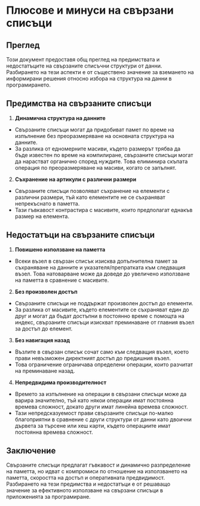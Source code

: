 # Плюсове и минуси на свързани списъци

## Преглед
Този документ предоставя общ преглед на предимствата и недостатъците на свързаните списъчни структури от данни. Разбирането на тези аспекти е от съществено значение за вземането на информирани решения относно избора на структура на данни в програмирането.

## Предимства на свързаните списъци

1. **Динамична структура на данните**
 - Свързаните списъци могат да придобиват памет по време на изпълнение без преоразмеряване на основната структура на данните.
 - За разлика от едномерните масиви, където размерът трябва да бъде известен по време на компилиране, свързаните списъци могат да нарастват органично според нуждите. Това елиминира скъпата операция по преоразмеряване на масиви, когато се запълнят.

2. **Съхранение на артикули с различни размери**
 - Свързаните списъци позволяват съхранение на елементи с различни размери, тъй като елементите не се съхраняват непрекъснато в паметта.
 - Тази гъвкавост контрастира с масивите, които предполагат еднакъв размер на елемента.

## Недостатъци на свързаните списъци

1. **Повишено използване на паметта**
 - Всеки възел в свързан списък изисква допълнителна памет за съхраняване на данните и указателя/препратката към следващия възел. Това натоварване може да доведе до увеличено използване на паметта в сравнение с масивите.

2. **Без произволен достъп**
 - Свързаните списъци не поддържат произволен достъп до елементи.
 - За разлика от масивите, където елементите се съхраняват един до друг и могат да бъдат достъпни в постоянно време с помощта на индекс, свързаните списъци изискват преминаване от главния възел за достъп до елемент.

3. **Без навигация назад**
 - Възлите в свързан списък сочат само към следващия възел, което прави невъзможен директният достъп до предишния възел.
 - Това ограничение ограничава определени операции, които разчитат на преминаване назад.

4. **Непредвидима производителност**
 - Времето за изпълнение на операции в свързани списъци може да варира значително, тъй като някои операции имат постоянна времева сложност, докато други имат линейна времева сложност.
 - Тази непредсказуемост прави свързаните списъци по-малко благоприятни в сравнение с други структури от данни като двоични дървета за търсене или хеш карти, където операциите имат постоянна времева сложност.

## Заключение
Свързаните списъци предлагат гъвкавост и динамично разпределение на паметта, но идват с компромиси по отношение на използването на паметта, скоростта на достъп и оперативната предвидимост. Разбирането на тези предимства и недостатъци е от решаващо значение за ефективното използване на свързани списъци в приложенията за програмиране.
